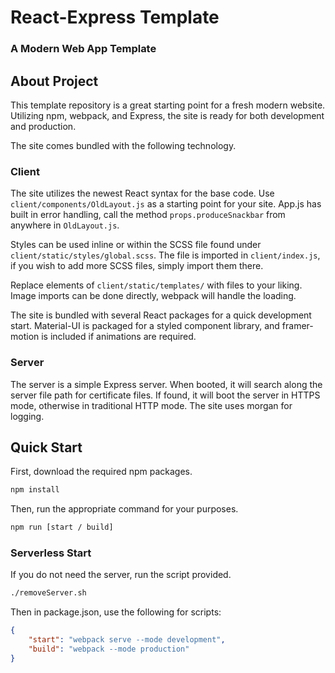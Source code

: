 # React-Express Template

### A Modern Web App Template

## About Project

This template repository is a great starting point for a fresh modern website. Utilizing npm, webpack, and Express, the 
site is ready for both development and production.

The site comes bundled with the following technology.

### Client

The site utilizes the newest React syntax for the base code. Use `client/components/OldLayout.js` as a starting point for 
your site. App.js has built in error handling, call the method `props.produceSnackbar` from anywhere in `OldLayout.js`.

Styles can be used inline or within the SCSS file found under `client/static/styles/global.scss`. The file is imported 
in `client/index.js`, if you wish to add more SCSS files, simply import them there.

Replace elements of `client/static/templates/` with files to your liking. Image imports can be done directly, webpack 
will handle the loading.

The site is bundled with several React packages for a quick development start. Material-UI is packaged for a styled 
component library, and framer-motion is included if animations are required.

### Server

The server is a simple Express server. When booted, it will search along the server file path for certificate files. If
found, it will boot the server in HTTPS mode, otherwise in traditional HTTP mode. The site uses morgan for logging.

## Quick Start

First, download the required npm packages.

```bash
npm install
```

Then, run the appropriate command for your purposes.

```bash
npm run [start / build]
```

### Serverless Start

If you do not need the server, run the script provided.

```bash
./removeServer.sh
```

Then in package.json, use the following for scripts:

```json
{
    "start": "webpack serve --mode development",
    "build": "webpack --mode production"
}
```
